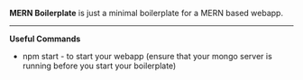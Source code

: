 **MERN Boilerplate** is just a minimal boilerplate for a MERN based webapp.

---
**Useful Commands**
 - npm start - to start your webapp (ensure that your mongo server is running before you start your boilerplate)
